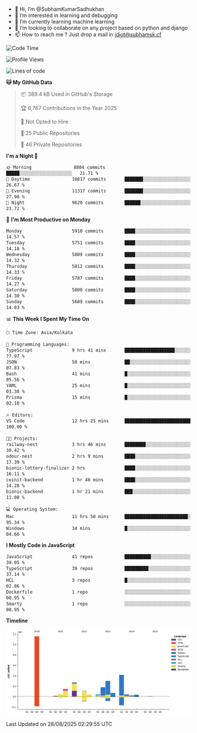- 👋 Hi, I’m @SubhamKumarSadhukhan
- 👀 I’m interested in learning and debugging
- 🌱 I’m currently learning machine learning
- 💞️ I’m looking to collaborate on any project based on python and django
- 📫 How to reach me ?
      Just drop a mail in idiot@subhamsk.cf

<!---
SubhamKumarSadhukhan/SubhamKumarSadhukhan is a ✨ special ✨ repository because its `README.md` (this file) appears on your GitHub profile.
You can click the Preview link to take a look at your changes.
--->


<!--START_SECTION:waka-->
![Code Time](http://img.shields.io/badge/Code%20Time-3%2C063%20hrs%204%20mins-blue)

![Profile Views](http://img.shields.io/badge/Profile%20Views-0-blue)

![Lines of code](https://img.shields.io/badge/From%20Hello%20World%20I%27ve%20Written-2.9%20million%20lines%20of%20code-blue)

**🐱 My GitHub Data** 

> 📦 389.4 kB Used in GitHub's Storage 
 > 
> 🏆 6,767 Contributions in the Year 2025
 > 
> 🚫 Not Opted to Hire
 > 
> 📜 25 Public Repositories 
 > 
> 🔑 46 Private Repositories 
 > 
**I'm a Night 🦉** 

```text
🌞 Morning                8804 commits        █████░░░░░░░░░░░░░░░░░░░░   21.71 % 
🌆 Daytime                10817 commits       ███████░░░░░░░░░░░░░░░░░░   26.67 % 
🌃 Evening                11317 commits       ███████░░░░░░░░░░░░░░░░░░   27.90 % 
🌙 Night                  9620 commits        ██████░░░░░░░░░░░░░░░░░░░   23.72 % 
```
📅 **I'm Most Productive on Monday** 

```text
Monday                   5910 commits        ████░░░░░░░░░░░░░░░░░░░░░   14.57 % 
Tuesday                  5751 commits        ████░░░░░░░░░░░░░░░░░░░░░   14.18 % 
Wednesday                5809 commits        ████░░░░░░░░░░░░░░░░░░░░░   14.32 % 
Thursday                 5812 commits        ████░░░░░░░░░░░░░░░░░░░░░   14.33 % 
Friday                   5787 commits        ████░░░░░░░░░░░░░░░░░░░░░   14.27 % 
Saturday                 5800 commits        ████░░░░░░░░░░░░░░░░░░░░░   14.30 % 
Sunday                   5689 commits        ████░░░░░░░░░░░░░░░░░░░░░   14.03 % 
```


📊 **This Week I Spent My Time On** 

```text
🕑︎ Time Zone: Asia/Kolkata

💬 Programming Languages: 
TypeScript               9 hrs 41 mins       ███████████████████░░░░░░   77.97 % 
JSON                     58 mins             ██░░░░░░░░░░░░░░░░░░░░░░░   07.83 % 
Bash                     41 mins             █░░░░░░░░░░░░░░░░░░░░░░░░   05.56 % 
YAML                     25 mins             █░░░░░░░░░░░░░░░░░░░░░░░░   03.38 % 
Prisma                   15 mins             █░░░░░░░░░░░░░░░░░░░░░░░░   02.10 % 

🔥 Editors: 
VS Code                  12 hrs 25 mins      █████████████████████████   100.00 % 

🐱‍💻 Projects: 
railway-nest             3 hrs 46 mins       ████████░░░░░░░░░░░░░░░░░   30.42 % 
odour-nest               2 hrs 9 mins        ████░░░░░░░░░░░░░░░░░░░░░   17.39 % 
bionic-lottery-finalizer 2 hrs               ████░░░░░░░░░░░░░░░░░░░░░   16.11 % 
coinit-backend           1 hr 46 mins        ████░░░░░░░░░░░░░░░░░░░░░   14.28 % 
bionic-backend           1 hr 21 mins        ███░░░░░░░░░░░░░░░░░░░░░░   11.00 % 

💻 Operating System: 
Mac                      11 hrs 50 mins      ████████████████████████░   95.34 % 
Windows                  34 mins             █░░░░░░░░░░░░░░░░░░░░░░░░   04.66 % 
```

**I Mostly Code in JavaScript** 

```text
JavaScript               41 repos            ██████████░░░░░░░░░░░░░░░   39.05 % 
TypeScript               39 repos            █████████░░░░░░░░░░░░░░░░   37.14 % 
HCL                      3 repos             █░░░░░░░░░░░░░░░░░░░░░░░░   02.86 % 
Dockerfile               1 repo              ░░░░░░░░░░░░░░░░░░░░░░░░░   00.95 % 
Smarty                   1 repo              ░░░░░░░░░░░░░░░░░░░░░░░░░   00.95 % 
```



**Timeline**

![Lines of Code chart](https://raw.githubusercontent.com/SubhamKumarSadhukhan/SubhamKumarSadhukhan/main/assets/bar_graph.png)


 Last Updated on 28/08/2025 02:29:55 UTC
<!--END_SECTION:waka-->
